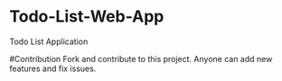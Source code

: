 # Todo-List-Web-App
Todo List Application

#Contribution
Fork and contribute to this project. Anyone can add new features and fix issues.
